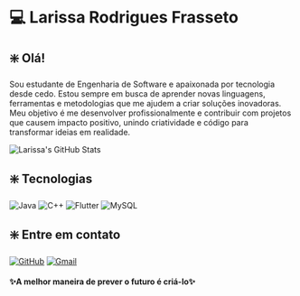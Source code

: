 # 💻 **Larissa Rodrigues Frasseto**

## ❇️ Olá!
Sou estudante de Engenharia de Software e apaixonada por tecnologia desde cedo. Estou sempre em busca de aprender novas linguagens, ferramentas e metodologias que me ajudem a criar soluções inovadoras.  
Meu objetivo é me desenvolver profissionalmente e contribuir com projetos que causem impacto positivo, unindo criatividade e código para transformar ideias em realidade.

![Larissa's GitHub Stats](https://github-readme-stats.vercel.app/api?username=Lari7l&theme=e4f7e4&border_color=2d5c2d&show_icons=true&icon_color=2d5c2d&title_color=007A00&text_color=2d5c2d)
 
## ❇️ Tecnologias

![Java](https://img.shields.io/badge/Java-e4f7e4?style=for-the-badge&logo=openjdk&logoColor=007A00)
![C++](https://img.shields.io/badge/c++-e4f7e4?style=for-the-badge&logo=cplusplus&logoColor=007A00)
![Flutter](https://img.shields.io/badge/flutter-e4f7e4?style=for-the-badge&logo=flutter&logoColor=007A00)
![MySQL](https://img.shields.io/badge/mysql-e4f7e4?style=for-the-badge&logo=mysql&logoColor=007A00)

## ❇️ Entre em contato

[![GitHub](https://img.shields.io/badge/GitHub-e4f7e4?style=for-the-badge&logo=github&logoColor=007A00)](https://github.com/Lari7l)
[![Gmail](https://img.shields.io/badge/Gmail-e4f7e4?style=for-the-badge&logo=gmail&logoColor=007A00)](mailto:larissa.rfrasseto@gmail.com)


#### ✨A melhor maneira de prever o futuro é criá-lo✨
